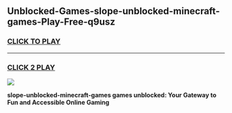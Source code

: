 
## Unblocked-Games-slope-unblocked-minecraft-games-Play-Free-q9usz
<h3>
<a href="https://premium76.site?title=slope-unblocked-minecraft-games&ref=21A">CLICK TO PLAY</a></h3>
<hr>

<h3>
<a href="https://premium76.site?title=slope-unblocked-minecraft-games&ref=21A">CLICK 2 PLAY</a>
  
</h3>

<a href="https://premium76.site?title=slope-unblocked-minecraft-games&ref=21A"><img src="https://clearcache.store/games.png"></a>


**slope-unblocked-minecraft-games games unblocked: Your Gateway to Fun and Accessible Online Gaming**
